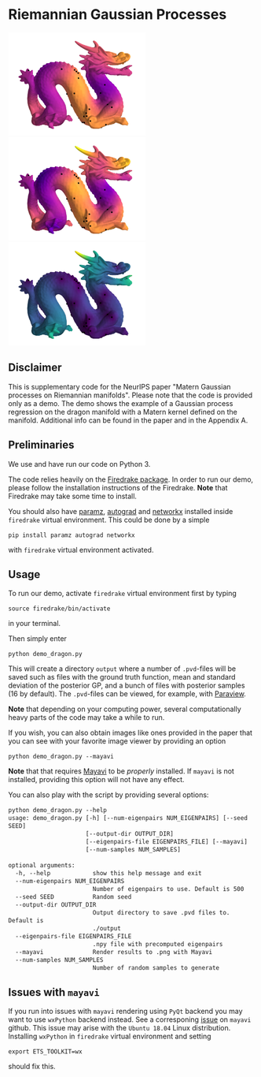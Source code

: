 # Riemannian Gaussian Processes

<div>
  <img height="210" src="./resources/img/1_mean.png">
  <img height="210" src="./resources/img/1_sample_0.png">
  <img height="210" src="./resources/img/1_std.png">
</div>

## Disclaimer

This is supplementary code for the NeurIPS paper "Matern Gaussian processes on Riemannian manifolds".
Please note that the code is provided only as a demo.  The demo shows the example of a Gaussian process regression on the dragon manifold with a Matern kernel defined on the manifold. Additional info can be found in the paper and in the Appendix A.

## Preliminaries

We use and have run our code on Python 3.

The code relies heavily on the [Firedrake package](https://www.firedrakeproject.org). In order to run our demo, please follow the installation instructions of the Firedrake. **Note** that Firedrake may take some time to install.

You should also have [paramz](https://github.com/sods/paramz), [autograd](https://github.com/HIPS/autograd) and [networkx](https://networkx.github.io/) installed inside `firedrake` virtual environment. This could be done by a simple
```
pip install paramz autograd networkx
```
with `firedrake` virtual environment activated.

## Usage

To run our demo, activate `firedrake` virtual environment first by typing
```
source firedrake/bin/activate
```
in your terminal.

Then simply enter 
```
python demo_dragon.py
```

This will create a directory `output` where a number of `.pvd`-files will be saved such as files with the ground truth function, mean and standard deviation of the posterior GP, and a bunch of files with posterior samples (16 by default). The `.pvd`-files can be viewed, for example, with [Paraview](https://www.paraview.org/).

**Note** that depending on your computing power, several computationally heavy parts of the code may take a while to run.

If you wish, you can also obtain images like ones provided in the paper that you can see with your favorite image viewer by providing an option
```
python demo_dragon.py --mayavi
```

**Note** that that requires [Mayavi](https://docs.enthought.com/mayavi/mayavi/) to be *properly* installed. If `mayavi` is not installed, providing this option will not have any effect.

You can also play with the script by providing several options:
```
python demo_dragon.py --help
usage: demo_dragon.py [-h] [--num-eigenpairs NUM_EIGENPAIRS] [--seed SEED]
                      [--output-dir OUTPUT_DIR]
                      [--eigenpairs-file EIGENPAIRS_FILE] [--mayavi]
                      [--num-samples NUM_SAMPLES]

optional arguments:
  -h, --help            show this help message and exit
  --num-eigenpairs NUM_EIGENPAIRS
                        Number of eigenpairs to use. Default is 500
  --seed SEED           Random seed
  --output-dir OUTPUT_DIR
                        Output directory to save .pvd files to. Default is
                        ./output
  --eigenpairs-file EIGENPAIRS_FILE
                        .npy file with precomputed eigenpairs
  --mayavi              Render results to .png with Mayavi
  --num-samples NUM_SAMPLES
                        Number of random samples to generate
```

## Issues with `mayavi`

If you run into issues with `mayavi` rendering using `PyQt` backend you may want to use `wxPython` backend instead. See a corresponing [issue](https://github.com/enthought/mayavi/issues/656) on `mayavi` github. This issue may arise with the `Ubuntu 18.04` Linux distribution. Installing `wxPython` in `firedrake` virtual environment and setting
```
export ETS_TOOLKIT=wx
```
should fix this.
